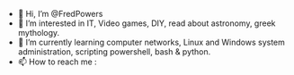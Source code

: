 - 👋 Hi, I’m @FredPowers
- 👀 I’m interested in IT, Video games, DIY, read about astronomy, greek mythology.
- 🌱 I’m currently learning computer networks, Linux and Windows system administration, scripting powershell, bash & python. 
- 📫 How to reach me :

<!---
FredPowers/FredPowers is a ✨ special ✨ repository because its `README.md` (this file) appears on your GitHub profile.
You can click the Preview link to take a look at your changes.
--->
